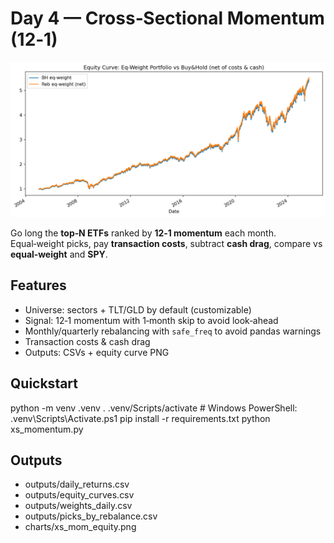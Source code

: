 # Day 4 — Cross‑Sectional Momentum (12‑1)
![Equity Curve](charts/portfolio_eqcurve.png)

Go long the **top‑N ETFs** ranked by **12‑1 momentum** each month. Equal‑weight picks, pay **transaction costs**, subtract **cash drag**, compare vs **equal‑weight** and **SPY**.

## Features
- Universe: sectors + TLT/GLD by default (customizable)
- Signal: 12‑1 momentum with 1‑month skip to avoid look‑ahead
- Monthly/quarterly rebalancing with `safe_freq` to avoid pandas warnings
- Transaction costs & cash drag
- Outputs: CSVs + equity curve PNG

## Quickstart
python -m venv .venv
. .venv/Scripts/activate  # Windows PowerShell: .venv\Scripts\Activate.ps1
pip install -r requirements.txt
python xs_momentum.py

## Outputs
- outputs/daily_returns.csv
- outputs/equity_curves.csv
- outputs/weights_daily.csv
- outputs/picks_by_rebalance.csv
- charts/xs_mom_equity.png
```




